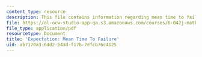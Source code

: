 ```yaml
---
content_type: resource
description: This file contains information regarding mean time to failure.
file: https://ol-ocw-studio-app-qa.s3.amazonaws.com/courses/6-042j-mathematics-for-computer-science-spring-2015/ab7170a364d2b43df17b7efcb76c4125_MIT6_042JS15_MeanTimeFailure.pdf
file_type: application/pdf
resourcetype: Document
title: 'Expectation: Mean Time To Failure'
uid: ab7170a3-64d2-b43d-f17b-7efcb76c4125
---
```

